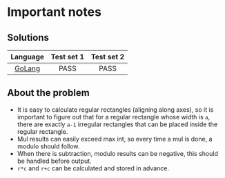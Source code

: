 # Important notes

## Solutions

|      Language       | Test set 1 | Test set 2 |
| :-----------------: | :--------: | :--------: |
| [GoLang](square.go) |    PASS    |    PASS    |

## About the problem

- It is easy to calculate regular rectangles (aligning along axes), so it is
  important to figure out that for a regular rectangle whose width is `a`, there
  are exactly `a-1` irregular rectangles that can be placed inside the regular
  rectangle.
- Mul results can easily exceed max int, so every time a mul is done, a modulo
  should follow.
- When there is subtraction, modulo results can be negative, this should be
  handled before output.
- `r*c` and `r+c` can be calculated and stored in advance.
